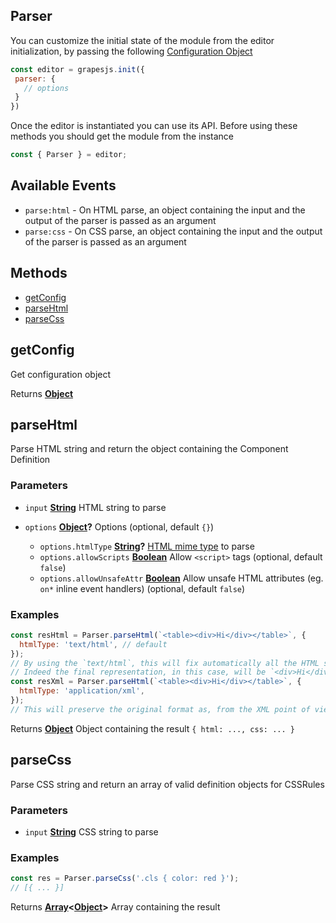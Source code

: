 <!-- Generated by documentation.js. Update this documentation by updating the source code. -->

## Parser

You can customize the initial state of the module from the editor initialization, by passing the following [Configuration Object][1]

```js
const editor = grapesjs.init({
 parser: {
   // options
 }
})
```

Once the editor is instantiated you can use its API. Before using these methods you should get the module from the instance

```js
const { Parser } = editor;
```

## Available Events

*   `parse:html` - On HTML parse, an object containing the input and the output of the parser is passed as an argument
*   `parse:css` - On CSS parse, an object containing the input and the output of the parser is passed as an argument

## Methods

*   [getConfig][2]
*   [parseHtml][3]
*   [parseCss][4]

## getConfig

Get configuration object

Returns **[Object][5]** 

## parseHtml

Parse HTML string and return the object containing the Component Definition

### Parameters

*   `input` **[String][6]** HTML string to parse
*   `options` **[Object][5]?** Options (optional, default `{}`)

    *   `options.htmlType` **[String][6]?** [HTML mime type][7] to parse
    *   `options.allowScripts` **[Boolean][8]** Allow `<script>` tags (optional, default `false`)
    *   `options.allowUnsafeAttr` **[Boolean][8]** Allow unsafe HTML attributes (eg. `on*` inline event handlers) (optional, default `false`)

### Examples

```javascript
const resHtml = Parser.parseHtml(`<table><div>Hi</div></table>`, {
  htmlType: 'text/html', // default
});
// By using the `text/html`, this will fix automatically all the HTML syntax issues
// Indeed the final representation, in this case, will be `<div>Hi</div><table></table>`
const resXml = Parser.parseHtml(`<table><div>Hi</div></table>`, {
  htmlType: 'application/xml',
});
// This will preserve the original format as, from the XML point of view, is a valid format
```

Returns **[Object][5]** Object containing the result `{ html: ..., css: ... }`

## parseCss

Parse CSS string and return an array of valid definition objects for CSSRules

### Parameters

*   `input` **[String][6]** CSS string to parse

### Examples

```javascript
const res = Parser.parseCss('.cls { color: red }');
// [{ ... }]
```

Returns **[Array][9]<[Object][5]>** Array containing the result

[1]: https://github.com/GrapesJS/grapesjs/blob/master/src/parser/config/config.ts

[2]: #getconfig

[3]: #parsehtml

[4]: #parsecss

[5]: https://developer.mozilla.org/docs/Web/JavaScript/Reference/Global_Objects/Object

[6]: https://developer.mozilla.org/docs/Web/JavaScript/Reference/Global_Objects/String

[7]: https://developer.mozilla.org/en-US/docs/Web/API/DOMParser/parseFromString#Argument02

[8]: https://developer.mozilla.org/docs/Web/JavaScript/Reference/Global_Objects/Boolean

[9]: https://developer.mozilla.org/docs/Web/JavaScript/Reference/Global_Objects/Array
